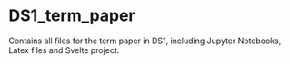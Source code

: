 # DS1_term_paper
Contains all files for the term paper in DS1, including Jupyter Notebooks, Latex files and Svelte project.
